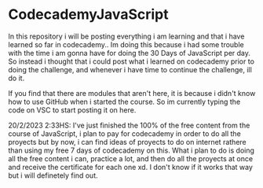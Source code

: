 # CodecademyJavaScript
In this repository i will be posting everything i am learning and that i have learned so far in codecademy..
Im doing this because i had some trouble with the time i am gonna have for doing the 30 Days of JavaScript per day.
So instead i thought that i could post what i learned on codecademy prior to doing the challenge, and whenever i have time to continue the challenge, ill do it.

If you find that there are modules that aren't here, it is because i didn't know how to use GitHub when i started the course. So im currently typing the code on VSC to start posting it on here.

20/2/2023 2:33HS:
I've just finished the 100% of the free content from the course of JavaScript, i plan to pay for codecademy in order to do all the proyects but by now, i can find ideas of proyects to do on internet rathere than using my free 7 days of codecademy on this. 
What i plan to do is doing all the free content i can, practice a lot, and then do all the proyects at once and receive the certificate for each one xd.
I don't know if it works that way but i will definetely find out.